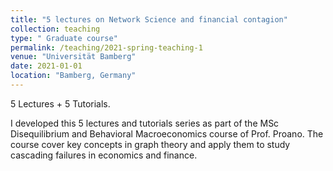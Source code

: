```yaml
---
title: "5 lectures on Network Science and financial contagion"
collection: teaching
type: " Graduate course"
permalink: /teaching/2021-spring-teaching-1
venue: "Universität Bamberg"
date: 2021-01-01
location: "Bamberg, Germany"
---
```



5 Lectures + 5 Tutorials.

I developed this 5 lectures and tutorials series as part of the MSc Disequilibrium and Behavioral Macroeconomics course of Prof. Proano. The course cover key concepts in graph theory and apply them to study cascading failures in economics and finance.
